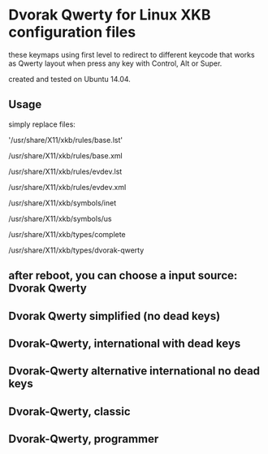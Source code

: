 Dvorak Qwerty for Linux XKB configuration files
======
these keymaps using first level to redirect to different keycode that works as Qwerty layout when press any key with Control, Alt or Super.

created and tested on Ubuntu 14.04.


Usage
------
simply replace files:

'/usr/share/X11/xkb/rules/base.lst'

/usr/share/X11/xkb/rules/base.xml

/usr/share/X11/xkb/rules/evdev.lst

/usr/share/X11/xkb/rules/evdev.xml

/usr/share/X11/xkb/symbols/inet

/usr/share/X11/xkb/symbols/us

/usr/share/X11/xkb/types/complete

/usr/share/X11/xkb/types/dvorak-qwerty

after reboot, you can choose a input source:
Dvorak Qwerty
------
Dvorak Qwerty simplified (no dead keys)
------
Dvorak-Qwerty, international with dead keys
------
Dvorak-Qwerty alternative international no dead keys
------
Dvorak-Qwerty, classic
------
Dvorak-Qwerty, programmer
------


